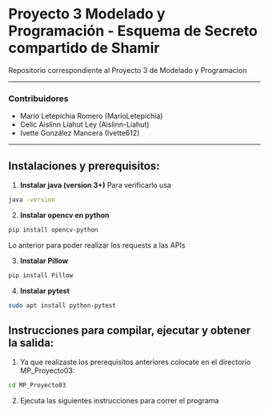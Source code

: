 # Proyecto 3 Modelado y Programación - Esquema de Secreto compartido de Shamir
Repositorio correspondiente al Proyecto 3 de Modelado y Programacion

---
### Contribuidores

-  Mario Letepichia Romero  (MarioLetepichia) 
-  Celic Aislinn Liahut Ley  (Aislinn-Liahut) 
-  Ivette González Mancera   (Ivette612)

---

## Instalaciones y prerequisitos:

1. **Instalar java (version 3+)**
Para verificarlo usa 
```bash
java -version
```

2. **Instalar opencv en python**

```bash
pip install opencv-python
```
 
 Lo anterior para poder realizar los requests a las APIs 

 3. **Instalar Pillow** 

```bash
pip install Pillow
```

 4. **Instalar pytest**
```bash
sudo apt install python-pytest
```



## Instrucciones para compilar, ejecutar  y obtener la salida:
1. Ya que realizaste los prerequisitos anteriores colocate en el directorio MP_Proyecto03:
```bash
cd MP_Proyecto03
```

2. Ejecuta las siguientes instrucciones para correr el programa



